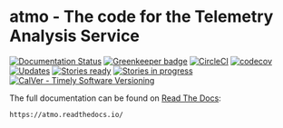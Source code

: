# atmo - The code for the Telemetry Analysis Service

[![Documentation Status](https://readthedocs.org/projects/atmo/badge/?version=latest)](https://atmo.readthedocs.io/en/latest/?badge=latest)
[![Greenkeeper badge](https://badges.greenkeeper.io/mozilla/telemetry-analysis-service.svg)](https://greenkeeper.io/)
[![CircleCI](https://img.shields.io/circleci/project/github/mozilla/telemetry-analysis-service/master.svg)](https://circleci.com/gh/mozilla/telemetry-analysis-service)
[![codecov](https://codecov.io/gh/mozilla/telemetry-analysis-service/branch/master/graph/badge.svg)](https://codecov.io/gh/mozilla/telemetry-analysis-service)
[![Updates](https://pyup.io/repos/github/mozilla/telemetry-analysis-service/shield.svg)](https://pyup.io/repos/github/mozilla/telemetry-analysis-service/)
[![Stories ready](https://img.shields.io/waffle/label/mozilla/telemetry-analysis-service/ready.svg)](http://waffle.io/mozilla/telemetry-analysis-service)
[![Stories in progress](https://img.shields.io/waffle/label/mozilla/telemetry-analysis-service/in%20progress.svg)](http://waffle.io/mozilla/telemetry-analysis-service)
[![CalVer - Timely Software Versioning](https://img.shields.io/badge/calver-YY.M.MINOR-22bfda.svg)](https://calver.org/)

The full documentation can be found on [Read The Docs](https://readthedocs.org/):

    https://atmo.readthedocs.io/
